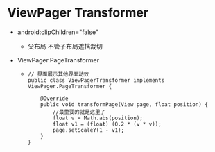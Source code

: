 # ViewPager Transformer

- android:clipChildren="false"

  - 父布局 不管子布局遮挡裁切

- ViewPager.PageTransformer

  - ```
    // 界面展示其他界面动效
    public class ViewPagerTransformer implements ViewPager.PageTransformer {
    
        @Override
        public void transformPage(View page, float position) {
            //最重要的就是这里了
            float v = Math.abs(position);
            float v1 = (float) (0.2 * (v * v));
            page.setScaleY(1 - v1);
        }
    }
    ```





